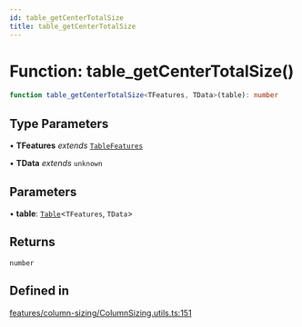 ```yaml
---
id: table_getCenterTotalSize
title: table_getCenterTotalSize
---
```


# Function: table\_getCenterTotalSize()

```ts
function table_getCenterTotalSize<TFeatures, TData>(table): number
```

## Type Parameters

• **TFeatures** *extends* [`TableFeatures`](../interfaces/tablefeatures.md)

• **TData** *extends* `unknown`

## Parameters

• **table**: [`Table`](../type-aliases/table.md)\<`TFeatures`, `TData`\>

## Returns

`number`

## Defined in

[features/column-sizing/ColumnSizing.utils.ts:151](https://github.com/TanStack/table/blob/b1e6b79157b0debc7222660572b06c8b857f4605/packages/table-core/src/features/column-sizing/ColumnSizing.utils.ts#L151)
